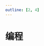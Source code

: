 ```yaml
---
outline: [2, 4]
---
```

# 编程

<script setup>
import ACardLinks from '../.vitepress/components/ACardLinks.vue'

import { DIR_CODE } from '../.vitepress/data/dirCode'
</script>

<ACardLinks v-for="{title, items} in DIR_CODE" :title="title" :items="items" />
